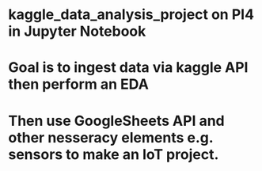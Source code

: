 # kaggle_data_analysis_project on PI4 in Jupyter Notebook
# Goal is to ingest data via kaggle API then perform an EDA
# Then use GoogleSheets API and other nesseracy elements e.g. sensors to make an IoT project.
